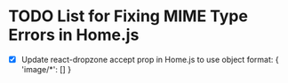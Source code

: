 # TODO List for Fixing MIME Type Errors in Home.js

- [x] Update react-dropzone accept prop in Home.js to use object format: { 'image/*': [] }
